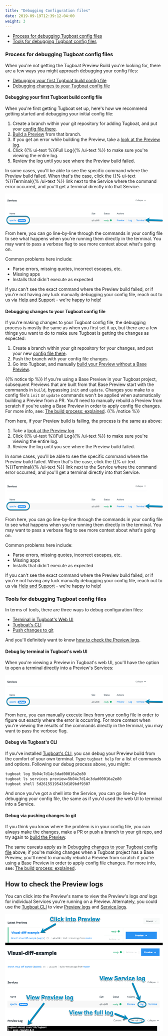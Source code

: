 ```yaml
---
title: "Debugging Configuration files"
date: 2019-09-19T12:39:12-04:00
weight: 3
---
```


- [Process for debugging Tugboat config files](#process-for-debugging-tugboat-config-files)
- [Tools for debugging Tugboat config files](#tools-for-debugging-tugboat-config-files)

### Process for debugging Tugboat config files

When you're not getting the Tugboat Preview Build you're looking for, there are
a few ways you might approach debugging your config files:

- [Debugging your first Tugboat build config file](#debugging-your-first-tugboat-build-config-file)
- [Debugging changes to your Tugboat config file](#debugging-changes-to-your-tugboat-config-file)

#### Debugging your first Tugboat build config file

When you're first getting Tugboat set up, here's how we recommend getting
started and debugging your initial config file:

1. Create a branch within your git repository for adding Tugboat, and put your
   [config file there](/setting-up-tugboat/create-a-tugboat-config-file/).
2. [Build a Preview](/building-a-preview/administer-previews/build-previews/)
   from that branch.
3. If you get an error while building the Preview, take a
   [look at the Preview log](#how-to-check-the-preview-logs).
4. Click {{% ui-text %}}Full Log{{% /ui-text %}} to make sure you're viewing the
   entire log.
5. Review the log until you see where the Preview build failed.

In some cases, you'll be able to see the specific command where the Preview
build failed. When that's the case, click the
{{% ui-text %}}Terminal{{% /ui-text %}} link next to the Service where the
command error occurred, and you'll get a terminal directly into that Service.

![Terminal directly into the Service](/_images/troubleshooting-terminal-into-service.png)

From here, you can go line-by-line through the commands in your config file to
see what happens when you're running them directly in the terminal. You may want
to pass a verbose flag to see more context about what's going on.

Common problems here include:

- Parse errors, missing quotes, incorrect escapes, etc.
- Missing apps
- Installs that didn't execute as expected

If you can't see the exact command where the Preview build failed, or if you're
not having any luck manually debugging your config file, reach out to us via
[Help and Support](/support/) - we're happy to help!

#### Debugging changes to your Tugboat config file

If you're making changes to your Tugboat config file, the debugging process is
mostly the same as when you first set it up, but there are a few things you want
to do to make sure Tugboat is getting the changes as expected:

1. Create a branch within your git repository for your changes, and put your new
   [config file there](/setting-up-tugboat/create-a-tugboat-config-file/).
2. Push the branch with your config file changes.
3. Go into Tugboat, and manually
   [build your Preview without a Base Preview](/building-a-preview/work-with-base-previews/building-new-previews/).

{{% notice tip %}} If you're using a Base Preview in your Tugboat project,
subsequent Previews that are built from that Base Preview start with the
commands in `build`, bypassing `init` and `update`. Changes you make to a config
file's `init` or `update` commands won't be applied when automatically building
a Preview from a PR. You'll need to manually rebuild a Preview from scratch if
you're using a Base Preview in order to apply config file changes. For more
info, see:
[The build process: explained](/building-a-preview/preview-deep-dive/how-previews-work/#the-build-process-explained).
{{% /notice %}}

From here, if your Preview build is failing, the process is the same as above:

1. Take a [look at the Preview log](#how-to-check-the-preview-logs).
2. Click {{% ui-text %}}Full Log{{% /ui-text %}} to make sure you're viewing the
   entire log.
3. Review the log until you see where the Preview build failed.

In some cases, you'll be able to see the specific command where the Preview
build failed. When that's the case, click the
{{% ui-text %}}Terminal{{% /ui-text %}} link next to the Service where the
command error occurred, and you'll get a terminal directly into that Service.

![Terminal directly into the Service](/_images/troubleshooting-terminal-into-service.png)

From here, you can go line-by-line through the commands in your config file to
see what happens when you're running them directly in the terminal. You may want
to pass a verbose flag to see more context about what's going on.

Common problems here include:

- Parse errors, missing quotes, incorrect escapes, etc.
- Missing apps
- Installs that didn't execute as expected

If you can't see the exact command where the Preview build failed, or if you're
not having any luck manually debugging your config file, reach out to us via
[Help and Support](/support/) - we're happy to help!

### Tools for debugging Tugboat config files

In terms of tools, there are three ways to debug configuration files:

- [Terminal in Tugboat's Web UI](#debug-by-terminal-in-tugboat-s-web-ui)
- [Tugboat's CLI](#debug-via-tugboat-s-cli)
- [Push changes to git](#debug-via-pushing-changes-to-git)

And you'll definitely want to know
[how to check the Preview logs](#how-to-check-the-preview-logs).

#### Debug by terminal in Tugboat's web UI

When you're viewing a Preview in Tugboat's web UI, you'll have the option to
open a terminal directly into a Preview's Services:

![Terminal directly into the Service](/_images/troubleshooting-terminal-into-service.png)

From here, you can manually execute lines from your config file in order to
figure out exactly where the error is occurring. For more context when you're
viewing the results of the commands directly in the terminal, you may want to
pass the verbose flag.

#### Debug via Tugboat's CLI

If you've installed [Tugboat's CLI](/tugboat-cli/), you can debug your Preview
build from the comfort of your own terminal. Type `tugboat help` for a list of
commands and options. Following our debug process above, you might:

```shell
tugboat log 5b04c7d14c3dad00016a2e80
tugboat ls services preview=5b04c7d14c3dad00016a2e80
tugboat shell 5d26155195433d189bdf9307
```

And once you've got a shell into the Service, you can go line-by-line debugging
your config file, the same as if you'd used the web UI to terminal into a
Service.

#### Debug via pushing changes to git

If you think you know where the problem is in your config file, you can always
make the changes, make a PR or push a branch to your git repo, and try again to
[build the Preview](/building-a-preview/administer-previews/build-previews/).

The same caveats apply as in
[Debugging changes to your Tugboat config file](#debugging-changes-to-your-tugboat-config-file)
above; if you're making changes when a Tugboat project has a Base Preview,
you'll need to manually rebuild a Preview from scratch if you're using a Base
Preview in order to apply config file changes. For more info, see:
[The build process: explained](/building-a-preview/preview-deep-dive/how-previews-work/#the-build-process-explained).

## How to check the Preview logs

You can click into the Preview's name to view the Preview's logs _and_ logs for
individual Services you're running on a Preview. Alternately, you could use the
[Tugboat CLI](/tugboat-cli/) to view
[Preview logs](/tugboat-cli/use-the-cli/#view-preview-logs) and
[Service logs](/tugboat-cli/use-the-cli/#view-services-logs).

![View Preview logs](/_images/troubleshooting-how-to-check-preview-logs.png)
